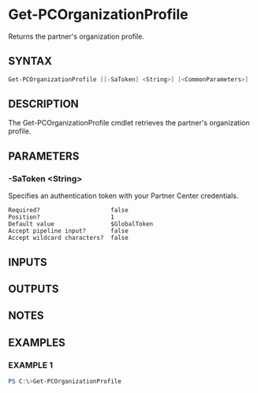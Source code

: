# Get-PCOrganizationProfile

Returns the partner's organization profile.

## SYNTAX

```powershell
Get-PCOrganizationProfile [[-SaToken] <String>] [<CommonParameters>]
```

## DESCRIPTION

The Get-PCOrganizationProfile cmdlet retrieves the partner's organization profile.

## PARAMETERS

### -SaToken &lt;String&gt;

Specifies an authentication token with your Partner Center credentials.

```
Required?                    false
Position?                    1
Default value                $GlobalToken
Accept pipeline input?       false
Accept wildcard characters?  false
```

## INPUTS

## OUTPUTS

## NOTES

## EXAMPLES

### EXAMPLE 1

```powershell
PS C:\>Get-PCOrganizationProfile
```

